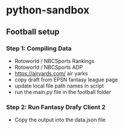 # python-sandbox

## Football setup

### Step 1: Compiling Data
- Rotoworld / NBCSports Rankings
- Rotoworld / NBCSports ADP
- https://airyards.com/ air yarks
- copy draft from EPSN fantasy league page
- update local file path names in script
- run the main.py file in the football folder

### Step 2: Run Fantasy Drafy Client 2
- Copy the output into the data.json file
